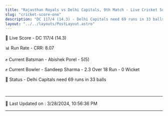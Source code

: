 ```yaml
---
title: "Rajasthan Royals vs Delhi Capitals, 9th Match - Live Cricket Score"
slug: "cricket-score-one"
description: "DC 117/4 (14.3) - Delhi Capitals need 69 runs in 33 balls."
layout: "../../layouts/PostLayout.astro"
---
```


🔴 Live Score - DC 117/4 (14.3)  

📊 Run Rate - CRR: 8.07  

✊ Current Batsman - Abishek Porel - 5(5)  

✊ Current Bowler - Sandeep Sharma - 2.3 Over 18 Run - 0 Wicket  

📑 Status - Delhi Capitals need 69 runs in 33 balls

<br />

***

📝 Last Updated on : 3/28/2024, 10:56:36 PM

***

